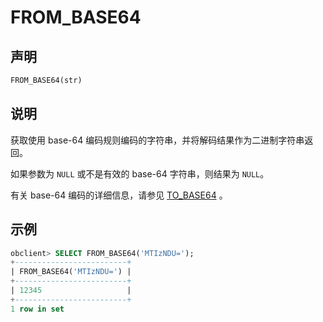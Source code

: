 FROM_BASE64
================================



声明
-----------------------

```sql
FROM_BASE64(str)
```



说明
-----------------------

获取使用 base-64 编码规则编码的字符串，并将解码结果作为二进制字符串返回。

如果参数为 `NULL` 或不是有效的 base-64 字符串，则结果为 `NULL`。

有关 base-64 编码的详细信息，请参见 [TO_BASE64](../2.string-functions/49.to_base64.md) 。

示例
-----------------------

```sql
obclient> SELECT FROM_BASE64('MTIzNDU=');
+-------------------------+
| FROM_BASE64('MTIzNDU=') |
+-------------------------+
| 12345                   |
+-------------------------+
1 row in set
```
